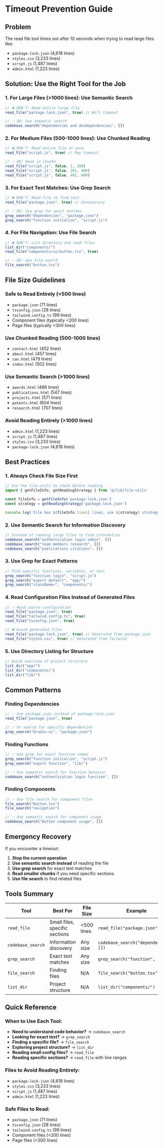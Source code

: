 # Timeout Prevention Guide

## Problem
The read file tool times out after 10 seconds when trying to read large files like:
- `package-lock.json` (4,618 lines)
- `styles.css` (3,233 lines)
- `script.js` (1,487 lines)
- `admin.html` (1,223 lines)

## Solution: Use the Right Tool for the Job

### 1. For Large Files (>1000 lines): Use Semantic Search
```typescript
// ❌ DON'T: Read entire large file
read_file("package-lock.json", true) // Will timeout

// ✅ DO: Use semantic search
codebase_search("dependencies and devDependencies", [])
```

### 2. For Medium Files (500-1000 lines): Use Chunked Reading
```typescript
// ❌ DON'T: Read entire file at once
read_file("script.js", true) // May timeout

// ✅ DO: Read in chunks
read_file("script.js", false, 1, 200)
read_file("script.js", false, 201, 400)
read_file("script.js", false, 401, 600)
```

### 3. For Exact Text Matches: Use Grep Search
```typescript
// ❌ DON'T: Read file to find text
read_file("package.json", true) // Unnecessary

// ✅ DO: Use grep for exact matches
grep_search("dependencies", "package.json")
grep_search("function initialize", "script.js")
```

### 4. For File Navigation: Use File Search
```typescript
// ❌ DON'T: List directory and read files
list_dir("components/")
read_file("components/ui/button.tsx", true)

// ✅ DO: Use file search
file_search("button.tsx")
```

## File Size Guidelines

### Safe to Read Entirely (<500 lines)
- `package.json` (71 lines)
- `tsconfig.json` (28 lines)
- `tailwind.config.ts` (99 lines)
- Component files (typically <200 lines)
- Page files (typically <300 lines)

### Use Chunked Reading (500-1000 lines)
- `contact.html` (452 lines)
- `about.html` (457 lines)
- `cav.html` (479 lines)
- `index.html` (502 lines)

### Use Semantic Search (>1000 lines)
- `awards.html` (488 lines)
- `publications.html` (547 lines)
- `projects.html` (571 lines)
- `patents.html` (604 lines)
- `research.html` (707 lines)

### Avoid Reading Entirely (>1000 lines)
- `admin.html` (1,223 lines)
- `script.js` (1,487 lines)
- `styles.css` (3,233 lines)
- `package-lock.json` (4,618 lines)

## Best Practices

### 1. Always Check File Size First
```typescript
// Use the file-utils to check before reading
import { getFileInfo, getReadingStrategy } from '@/lib/file-utils'

const fileInfo = getFileInfo('package-lock.json')
const strategy = getReadingStrategy('package-lock.json')

console.log(`File has ${fileInfo.lines} lines, use ${strategy} strategy`)
```

### 2. Use Semantic Search for Information Discovery
```typescript
// Instead of reading large files to find information
codebase_search("authentication login admin", [])
codebase_search("team members research", [])
codebase_search("publications citations", [])
```

### 3. Use Grep for Exact Patterns
```typescript
// Find specific functions, variables, or text
grep_search("function login", "script.js")
grep_search("export default", "app/")
grep_search("className=", "components/")
```

### 4. Read Configuration Files Instead of Generated Files
```typescript
// ✅ Read source configuration
read_file("package.json", true)
read_file("tailwind.config.ts", true)
read_file("tsconfig.json", true)

// ❌ Avoid generated files
read_file("package-lock.json", true) // Generated from package.json
read_file("styles.css", true) // Generated from Tailwind
```

### 5. Use Directory Listing for Structure
```typescript
// Quick overview of project structure
list_dir("app/")
list_dir("components/")
list_dir("lib/")
```

## Common Patterns

### Finding Dependencies
```typescript
// ✅ Use package.json instead of package-lock.json
read_file("package.json", true)

// ✅ Or search for specific dependencies
grep_search("@radix-ui", "package.json")
```

### Finding Functions
```typescript
// ✅ Use grep for exact function names
grep_search("function initialize", "script.js")
grep_search("export function", "lib/")

// ✅ Use semantic search for function behavior
codebase_search("authentication login function", [])
```

### Finding Components
```typescript
// ✅ Use file search for component files
file_search("Button.tsx")
file_search("navigation")

// ✅ Use semantic search for component usage
codebase_search("Button component usage", [])
```

## Emergency Recovery

If you encounter a timeout:

1. **Stop the current operation**
2. **Use semantic search instead** of reading the file
3. **Use grep search** for exact text matches
4. **Read smaller chunks** if you need specific sections
5. **Use file search** to find related files

## Tools Summary

| Tool | Best For | File Size | Example |
|------|----------|-----------|---------|
| `read_file` | Small files, specific sections | <500 lines | `read_file("package.json", true)` |
| `codebase_search` | Information discovery | Any size | `codebase_search("dependencies", [])` |
| `grep_search` | Exact text matches | Any size | `grep_search("function", "*.js")` |
| `file_search` | Finding files | N/A | `file_search("button.tsx")` |
| `list_dir` | Project structure | N/A | `list_dir("components/")` |

## Quick Reference

### When to Use Each Tool:
- **Need to understand code behavior?** → `codebase_search`
- **Looking for exact text?** → `grep_search`
- **Finding a specific file?** → `file_search`
- **Exploring project structure?** → `list_dir`
- **Reading small config files?** → `read_file`
- **Reading specific sections?** → `read_file` with line ranges

### Files to Avoid Reading Entirely:
- `package-lock.json` (4,618 lines)
- `styles.css` (3,233 lines)
- `script.js` (1,487 lines)
- `admin.html` (1,223 lines)

### Safe Files to Read:
- `package.json` (71 lines)
- `tsconfig.json` (28 lines)
- `tailwind.config.ts` (99 lines)
- Component files (<200 lines)
- Page files (<300 lines) 